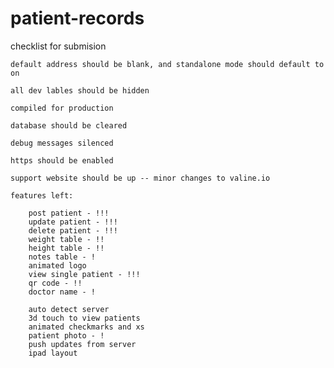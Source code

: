 # patient-records

checklist for submision

    default address should be blank, and standalone mode should default to on

    all dev lables should be hidden

    compiled for production

    database should be cleared
    
    debug messages silenced

    https should be enabled

    support website should be up -- minor changes to valine.io

	features left:

		post patient - !!!
		update patient - !!!
		delete patient - !!!
		weight table - !!
		height table - !!
		notes table - !
		animated logo 
		view single patient - !!!
		qr code - !! 
		doctor name - !

		auto detect server
		3d touch to view patients
		animated checkmarks and xs 
		patient photo - !
		push updates from server 		
		ipad layout 	
		
